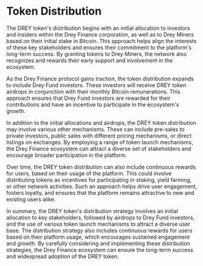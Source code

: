# Token Distribution

The DREY token's distribution begins with an initial allocation to investors and insiders within the Drey Finance corporation, as well as to Drey Miners based on their initial stake in Bitcoin. This approach helps align the interests of these key stakeholders and ensures their commitment to the platform's long-term success. By granting tokens to Drey Miners, the network also recognizes and rewards their early support and involvement in the ecosystem.

As the Drey Finance protocol gains traction, the token distribution expands to include Drey Fund investors. These investors will receive DREY token airdrops in conjunction with their monthly Bitcoin remunerations. This approach ensures that Drey Fund investors are rewarded for their contributions and have an incentive to participate in the ecosystem's growth.

In addition to the initial allocations and airdrops, the DREY token distribution may involve various other mechanisms. These can include pre-sales to private investors, public sales with different pricing mechanisms, or direct listings on exchanges. By employing a range of token launch mechanisms, the Drey Finance ecosystem can attract a diverse set of stakeholders and encourage broader participation in the platform.

Over time, the DREY token distribution can also include continuous rewards for users, based on their usage of the platform. This could involve distributing tokens as incentives for participating in staking, yield farming, or other network activities. Such an approach helps drive user engagement, fosters loyalty, and ensures that the platform remains attractive to new and existing users alike.

In summary, the DREY token's distribution strategy involves an initial allocation to key stakeholders, followed by airdrops to Drey Fund investors, and the use of various token launch mechanisms to attract a diverse user base. The distribution strategy also includes continuous rewards for users based on their platform usage, which encourages sustained engagement and growth. By carefully considering and implementing these distribution strategies, the Drey Finance ecosystem can ensure the long-term success and widespread adoption of the DREY token.
